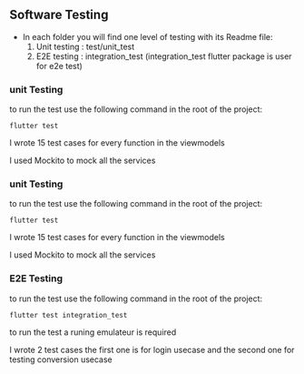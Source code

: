 ## Software Testing
- In each folder you will find one level of testing with its Readme file:
    1. Unit testing : test/unit_test
    3. E2E testing : integration_test (integration_test flutter package is user for e2e test)


### unit Testing

to run the test use the following command in the root of the project:
```
flutter test
```
I wrote 15 test cases for every function in the viewmodels

I used Mockito to mock all the services


### unit Testing

to run the test use the following command in the root of the project:
```
flutter test
```
I wrote 15 test cases for every function in the viewmodels

I used Mockito to mock all the services

### E2E Testing

to run the test use the following command in the root of the project:
```
flutter test integration_test
```
to run the test a runing emulateur is required

I wrote 2 test cases the first one is for login usecase and the second one for testing conversion usecase